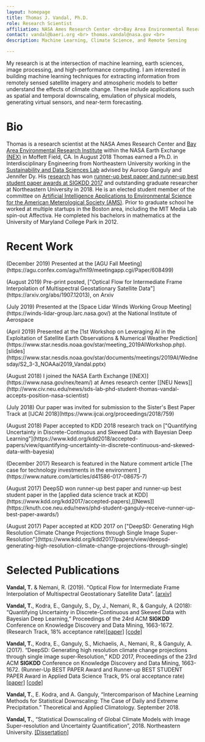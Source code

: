 ```yaml
---
layout: homepage
title: Thomas J. Vandal, Ph.D.
role: Research Scientist
affiliation: NASA Ames Research Center <br>Bay Area Environmental Research Institute <br> Moffett Field, CA 94035
contact: vandal@baeri.org <br> thomas.vandal@nasa.gov <br> 
description: Machine Learning, Climate Science, and Remote Sensing 

---
```


My research is at the intersection of machine learning, earth sciences, image processing, and high-performance computing. I am interested in building machine learning techniques for extracting information from remotely sensed satellite imagery and atmospheric models to better understand the effects of climate change. These include applications such as spatial and temporal downscaling, emulation of physical models, generating virtual sensors, and near-term forecasting. 

# Bio

Thomas is a research scientist at the NASA Ames Research Center and [Bay Area Environmental Research Institute](https://baeri.org/) within the NASA Earth Exchange [(NEX)](https://www.nasa.gov/nex)  in Moffett Field, CA. In August 2018 Thomas earned a Ph.D. in Interdisciplinary Engineering from Northeastern University working in the [Sustainability and Data Sciences Lab](https://web.northeastern.edu/sds/) advised by Auroop Ganguly and Jennifer Dy. His [research](https://www.youtube.com/watch?v=DBYKfMTS23Q) has won [runner-up best paper and runner-up best student paper awards at SIGKDD 2017](https://www.kdd.org/awards/view/2017-sigkdd-best-paper-award-winners) and outstanding graduate researcher at Northeastern University in 2018.  He is an elected student member of the committee on [Artificial Intelligence Applications to Environmental Science for the American Meterological Society (AMS)](https://www.ametsoc.org/index.cfm/stac/committees/committee-on-artificial-intelligence-applications-to-environmental-science/membership/). Prior to graduate school he worked at multiple startups in the Boston area, including the MIT Media Lab spin-out Affectiva.  He completed his bachelors in mathematics at the University of Maryland College Park in 2012.

# Recent Work

<p>(December 2019) Presented at the [AGU Fall Meeting](https://agu.confex.com/agu/fm19/meetingapp.cgi/Paper/608499) </p>
<p>(August 2019) Pre-print posted, ["Optical Flow for Intermediate Frame Interpolation of Multispectral Geostationary Satellite Data"](https://arxiv.org/abs/1907.12013), on Arxiv </p>
<p>(July 2019) Presented at the [Space Lidar Winds Working Group Meeting](https://winds-lidar-group.larc.nasa.gov/) at the National Institute of Aerospace </p>
<p>(April 2019) Presented at the [1st Workshop on Leveraging AI in the Exploitation of Satellite Earth Observations & Numerical Weather Prediction](https://www.star.nesdis.noaa.gov/star/meeting_2019AIWorkshop.php). [slides](https://www.star.nesdis.noaa.gov/star/documents/meetings/2019AI/Wednesday/S2_3-3_NOAAai2019_Vandal.pptx) </p>
<p>(August 2018) I joined the NASA Earth Exchange [(NEX)](https://www.nasa.gov/nex/team/) at Ames research center [[NEU News]](http://www.civ.neu.edu/news/sds-lab-phd-student-thomas-vandal-accepts-position-nasa-scientist) </p>
<p>(July 2018) Our paper was invited for submission to the Sister's Best Paper Track at [IJCAI 2018](https://www.ijcai.org/proceedings/2018/759) </p>
<p>(August 2018) Paper accepted to KDD 2018 research track on ["Quantifying Uncertainty in Discrete-Continuous and Skewed Data with Bayesian Deep Learning"](https://www.kdd.org/kdd2018/accepted-papers/view/quantifying-uncertainty-in-discrete-continuous-and-skewed-data-with-bayesia)</p>
<p>(December 2017) Research is featured in the Nature comment article [The case for technology investments in the environment
](https://www.nature.com/articles/d41586-017-08675-7)</p>
<p>(August 2017) DeepSD won runner-up best paper and runner-up best student paper in the [applied data science track at KDD](https://www.kdd.org/kdd2017/accepted-papers),[[News]](https://knuth.coe.neu.edu/news/phd-student-ganguly-receive-runner-up-best-paper-awards/)</p>
<p>(August 2017) Paper accepted at KDD 2017 on ["DeepSD: Generating High Resolution Climate Change Projections through Single Image Super-Resolution"](https://www.kdd.org/kdd2017/papers/view/deepsd-generating-high-resolution-climate-change-projections-through-single) </p>

# Selected Publications

**Vandal, T.** & Nemani, R. (2019). "Optical Flow for Intermediate Frame Interpolation of Multispectral Geostationary Satellite Data". [[arxiv]](https://arxiv.org/pdf/1907.12013.pdf)

**Vandal, T.**, Kodra, E., Ganguly, S., Dy, J., Nemani, R., & Ganguly, A (2018): “Quantifying Uncertainty in Discrete-Continuous and Skewed Data with Bayesian Deep Learning,” Proceedings of the 24rd ACM **SIGKDD** Conference on Knowledge Discovery and Data Mining, 1663-1672. (Research Track, 18% acceptance rate)[[paper]](https://www.kdd.org/kdd2018/accepted-papers/view/quantifying-uncertainty-in-discrete-continuous-and-skewed-data-with-bayesia) [[code]](https://github.com/tjvandal/discrete-continuous-bdl)

**Vandal, T.**, Kodra, E., Ganguly, S., Michaelis, A., Nemani, R., & Ganguly, A. (2017). “DeepSD: Generating high resolution climate change projections through single image super-Resolution,” KDD 2017, Proceedings of the 23rd ACM **SIGKDD** Conference on Knowledge Discovery and Data Mining, 1663-1672. (Runner-Up BEST PAPER Award and Runner-up BEST STUDENT PAPER Award in Applied Data Science Track, 9% oral acceptance rate) [[paper]](https://www.kdd.org/kdd2017/papers/view/deepsd-generating-high-resolution-climate-change-projections-through-single) [[code]](https://github.com/tjvandal/deepsd)

**Vandal, T.**, E. Kodra, and A. Ganguly, “Intercomparison of Machine Learning Methods for Statistical Downscaling: The Case of Daily and Extreme Precipitation.” Theoretical and Applied Climatology. September 2018.

**Vandal, T.**, “Statistical Downscaling of Global Climate Models with Image Super-resolution and Uncertainty Quantification”, 2018. Northeastern University. [[Dissertation]](./papers/vandal_dissertation_2018.pdf)
